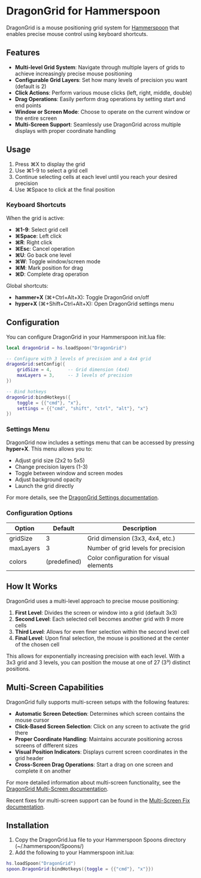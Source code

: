 # DragonGrid for Hammerspoon

DragonGrid is a mouse positioning grid system for [Hammerspoon](https://www.hammerspoon.org/) that enables precise mouse control using keyboard shortcuts.

## Features

- **Multi-level Grid System**: Navigate through multiple layers of grids to achieve increasingly precise mouse positioning
- **Configurable Grid Layers**: Set how many levels of precision you want (default is 2)
- **Click Actions**: Perform various mouse clicks (left, right, middle, double)
- **Drag Operations**: Easily perform drag operations by setting start and end points
- **Window or Screen Mode**: Choose to operate on the current window or the entire screen
- **Multi-Screen Support**: Seamlessly use DragonGrid across multiple displays with proper coordinate handling

## Usage

1. Press ⌘X to display the grid
2. Use ⌘1-9 to select a grid cell
3. Continue selecting cells at each level until you reach your desired precision
4. Use ⌘Space to click at the final position

### Keyboard Shortcuts

When the grid is active:
- **⌘1-9**: Select grid cell
- **⌘Space**: Left click
- **⌘R**: Right click
- **⌘Esc**: Cancel operation
- **⌘U**: Go back one level
- **⌘W**: Toggle window/screen mode
- **⌘M**: Mark position for drag
- **⌘D**: Complete drag operation

Global shortcuts:
- **hammer+X** (⌘+Ctrl+Alt+X): Toggle DragonGrid on/off
- **hyper+X** (⌘+Shift+Ctrl+Alt+X): Open DragonGrid settings menu

## Configuration

You can configure DragonGrid in your Hammerspoon init.lua file:

```lua
local dragonGrid = hs.loadSpoon("DragonGrid")

-- Configure with 3 levels of precision and a 4x4 grid
dragonGrid:setConfig({
    gridSize = 4,      -- Grid dimension (4x4)
    maxLayers = 3,     -- 3 levels of precision
})

-- Bind hotkeys
dragonGrid:bindHotkeys({
    toggle = {{"cmd"}, "x"},
    settings = {{"cmd", "shift", "ctrl", "alt"}, "x"}
})
```

### Settings Menu

DragonGrid now includes a settings menu that can be accessed by pressing **hyper+X**. This menu allows you to:

- Adjust grid size (2x2 to 5x5)
- Change precision layers (1-3)
- Toggle between window and screen modes
- Adjust background opacity
- Launch the grid directly

For more details, see the [DragonGrid Settings documentation](docs/DragonGrid-Settings.md).

### Configuration Options

| Option | Default | Description |
|--------|---------|-------------|
| gridSize | 3 | Grid dimension (3x3, 4x4, etc.) |
| maxLayers | 3 | Number of grid levels for precision |
| colors | (predefined) | Color configuration for visual elements |

## How It Works

DragonGrid uses a multi-level approach to precise mouse positioning:

1. **First Level**: Divides the screen or window into a grid (default 3x3)
2. **Second Level**: Each selected cell becomes another grid with 9 more cells
3. **Third Level**: Allows for even finer selection within the second level cell
4. **Final Level**: Upon final selection, the mouse is positioned at the center of the chosen cell

This allows for exponentially increasing precision with each level. With a 3x3 grid and 3 levels, you can position the mouse at one of 27 (3³) distinct positions.

## Multi-Screen Capabilities

DragonGrid fully supports multi-screen setups with the following features:

- **Automatic Screen Detection**: Determines which screen contains the mouse cursor
- **Click-Based Screen Selection**: Click on any screen to activate the grid there
- **Proper Coordinate Handling**: Maintains accurate positioning across screens of different sizes
- **Visual Position Indicators**: Displays current screen coordinates in the grid header
- **Cross-Screen Drag Operations**: Start a drag on one screen and complete it on another

For more detailed information about multi-screen functionality, see the [DragonGrid Multi-Screen documentation](docs/DragonGrid-MultiScreen.md).

Recent fixes for multi-screen support can be found in the [Multi-Screen Fix documentation](docs/DragonGrid-MultiScreen-Fix.md).

## Installation

1. Copy the DragonGrid.lua file to your Hammerspoon Spoons directory (~/.hammerspoon/Spoons/)
2. Add the following to your Hammerspoon init.lua:

```lua
hs.loadSpoon("DragonGrid")
spoon.DragonGrid:bindHotkeys({toggle = {{"cmd"}, "x"}})
``` 

